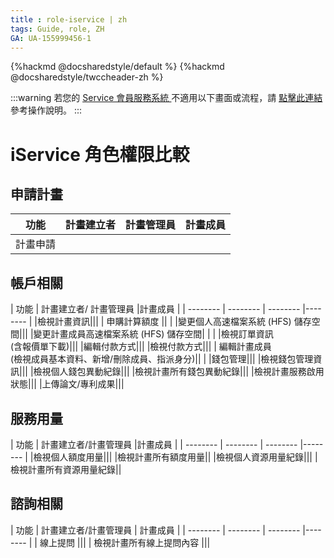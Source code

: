 ```yaml
---
title : role-iservice | zh
tags: Guide, role, ZH
GA: UA-155999456-1
---
```


{%hackmd @docsharedstyle/default %}
{%hackmd @docsharedstyle/twccheader-zh %}

:::warning
<i class="fa fa-bullhorn" aria-hidden="true"></i> 若您的 [<ins>Service 會員服務系統 <i class="fa fa-question-circle fa-question-circle-for-service" aria-hidden="true"></i></ins>](https://man.twcc.ai/@twsdocs/howto-service-access-service-zh)不適用以下畫面或流程，請 <i class="fa fa-sign-out" aria-hidden="true"></i> [<ins>點擊此連結</ins>](https://man.twcc.ai/@twsdocs/role-main-zh/https%3A%2F%2Fman.twcc.ai%2F%40twsdocs%2Frole-tws-zh) 參考操作說明。
:::


<style>
.fa-times{color:#ADADAD; font-size:25px}
.fa-check{color:#27a5bd; font-size:25px}
</style>


# iService 角色權限比較


## 申請計畫

| 功能 | 計畫建立者 | 計畫管理員 |計畫成員 |
| -------- | -------- | -------- |-------- |
|計畫申請|<i class="fa fa-check" aria-hidden="true"></i>|<i class="fa fa-times" aria-hidden="true"></i>|<i class="fa fa-times" aria-hidden="true"></i>

## 帳戶相關

| 功能 | 計畫建立者/ 計畫管理員 |計畫成員 |
| -------- | -------- | -------- |-------- |
|檢視計畫資訊|<i class="fa fa-check" aria-hidden="true"></i>|<i class="fa fa-check" aria-hidden="true"></i>|
|  申購計算額度    |<i class="fa fa-check" aria-hidden="true"></i>| <i class="fa fa-times" aria-hidden="true"></i>  | 
|變更個人高速檔案系統 (HFS) 儲存空間|<i class="fa fa-check" aria-hidden="true"></i>|<i class="fa fa-check" aria-hidden="true"></i>|
|變更計畫成員高速檔案系統 (HFS) 儲存空間|<i class="fa fa-times" aria-hidden="true"></i> | <i class="fa fa-times" aria-hidden="true"></i>| 
|檢視訂單資訊<br>(含報價單下載)|<i class="fa fa-check" aria-hidden="true"></i>|<i class="fa fa-check" aria-hidden="true"></i>|
|編輯付款方式|<i class="fa fa-check" aria-hidden="true"></i>|<i class="fa fa-check" aria-hidden="true"></i>|
|檢視付款方式|<i class="fa fa-check" aria-hidden="true"></i>|<i class="fa fa-check" aria-hidden="true"></i>|
|  編輯計畫成員<br>(檢視成員基本資料、新增/刪除成員、指派身分)|<i class="fa fa-check" aria-hidden="true"></i>|  <i class="fa fa-times" aria-hidden="true"></i>|
|錢包管理|<i class="fa fa-check" aria-hidden="true"></i>|<i class="fa fa-check" aria-hidden="true"></i>|
|檢視錢包管理資訊|<i class="fa fa-check" aria-hidden="true"></i>|<i class="fa fa-check" aria-hidden="true"></i>|
|檢視個人錢包異動紀錄|<i class="fa fa-check" aria-hidden="true"></i>|<i class="fa fa-check" aria-hidden="true"></i>|
|檢視計畫所有錢包異動紀錄|<i class="fa fa-check" aria-hidden="true"></i>|<i class="fa fa-check" aria-hidden="true"></i>|
|檢視計畫服務啟用狀態|<i class="fa fa-check" aria-hidden="true"></i>|<i class="fa fa-check" aria-hidden="true"></i>|
|上傳論文/專利成果|<i class="fa fa-check" aria-hidden="true"></i>|<i class="fa fa-check" aria-hidden="true"></i>|

## 服務用量

| 功能 | 計畫建立者/計畫管理員  |計畫成員 |
| -------- | -------- | -------- |-------- |
|檢視個人額度用量|<i class="fa fa-check" aria-hidden="true"></i>|<i class="fa fa-check" aria-hidden="true"></i>|
|檢視計畫所有額度用量|<i class="fa fa-check" aria-hidden="true"></i>|<i class="fa fa-times" aria-hidden="true"></i>
|檢視個人資源用量紀錄|<i class="fa fa-check" aria-hidden="true"></i>|<i class="fa fa-check" aria-hidden="true"></i>|
|檢視計畫所有資源用量紀錄|<i class="fa fa-check" aria-hidden="true"></i>|<i class="fa fa-times" aria-hidden="true"></i>

## 諮詢相關


| 功能 | 計畫建立者/計畫管理員 | 計畫成員 |
| -------- | -------- | -------- |-------- |
|  線上提問    |<i class="fa fa-check" aria-hidden="true"></i>|<i class="fa fa-check" aria-hidden="true"></i>|
|  檢視計畫所有線上提問內容   |<i class="fa fa-check" aria-hidden="true"></i>|<i class="fa fa-check" aria-hidden="true"></i>|

